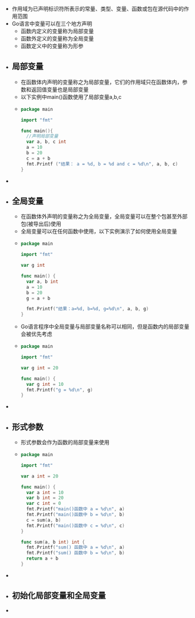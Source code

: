 - 作用域为已声明标识符所表示的常量、类型、变量、函数或包在源代码中的作用范围
- Go语言中变量可以在三个地方声明
	- 函数内定义的变量称为局部变量
	- 函数外定义的变量称为全局变量
	- 函数定义中的变量称为形参
- ## 局部变量
	- 在函数体内声明的变量称之为局部变量，它们的作用域只在函数体内，参数和返回值变量也是局部变量
	- 以下实例中main()函数使用了局部变量a,b,c
	- ```go
	  package main
	  
	  import "fmt"
	  
	  func main(){
	    //声明局部变量
	    var a, b, c int
	    a = 10
	    b = 20
	    c = a + b
	    fmt.Printf ("结果： a = %d, b = %d and c = %d\n", a, b, c)
	  }
	  ```
-
- ## 全局变量
	- 在函数体外声明的变量称之为全局变量，全局变量可以在整个包甚至外部包(被导出后)使用
	- 全局变量可以在任何函数中使用，以下实例演示了如何使用全局变量
	- ```go
	  package main
	  
	  import "fmt"
	  
	  var g int
	  
	  func main() {
	  	var a, b int
	  	a = 10
	  	b = 20
	  	g = a + b
	  
	  	fmt.Printf("结果：a=%d, b=%d, g=%d\n", a, b, g)
	  }
	  ```
	- Go语言程序中全局变量与局部变量名称可以相同，但是函数内的局部变量会被优先考虑
	- ```go
	  package main
	  
	  import "fmt"
	  
	  var g int = 20
	  
	  func main() {
	  	var g int = 10
	  	fmt.Printf("g = %d\n", g)
	  }
	  ```
-
- ## 形式参数
	- 形式参数会作为函数的局部变量来使用
	- ```go
	  package main
	  
	  import "fmt"
	  
	  var a int = 20
	  
	  func main() {
	  	var a int = 10
	  	var b int = 20
	  	var c int = 0
	  	fmt.Printf("main()函数中 a = %d\n", a)
	  	fmt.Printf("main()函数中 b = %d\n", b)
	  	c = sum(a, b)
	  	fmt.Printf("main()函数中 c = %d\n", c)
	  }
	  
	  func sum(a, b int) int {
	  	fmt.Printf("sum() 函数中 a = %d\n", a)
	  	fmt.Printf("sum() 函数中 b = %d\n", b)
	  	return a + b
	  }
	  ```
-
- ## 初始化局部变量和全局变量
-